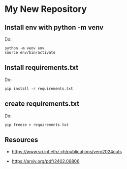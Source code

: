 # My New Repository

## Install env with python -m venv

Do:
```
python -m venv env
source env/bin/activate
```

## Install requirements.txt

Do:
```
pip install -r requirements.txt
```

## create requirements.txt

Do:
```
pip freeze > requirements.txt
```


## Resources
- https://www.sri.inf.ethz.ch/publications/vero2024cuts

- https://arxiv.org/pdf/2402.06806
